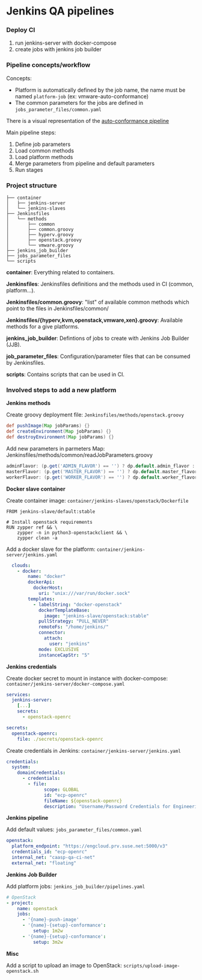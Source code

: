 # Jenkins QA pipelines

### Deploy CI

1. run jenkins-server with docker-compose
2. create jobs with jenkins job builder

### Pipeline concepts/workflow

Concepts:

* Platform is automatically defined by the job name, the name must
be named `platform-job` (ex: vmware-auto-conformance)
* The common parameters for the jobs are defined in
`jobs_parameter_files/common.yaml`

There is a visual representation of the
[auto-conformance pipeline](./docs/graph-conformance-pipeline.png)

Main pipeline steps:

1. Define job parameters
2. Load common methods
3. Load platform methods
4. Merge parameters from pipeline and default parameters
5. Run stages


### Project structure

```
├── container
│   ├── jenkins-server
│   └── jenkins-slaves
├── Jenkinsfiles
│   └── methods
│       ├── common
│       ├── common.groovy
│       ├── hyperv.groovy
│       ├── openstack.groovy
│       └── vmware.groovy
├── jenkins_job_builder
├── jobs_parameter_files
└── scripts
```

**container**: Everything related to containers.

**Jenkinsfiles**: Jenkinsfiles definitions and the methods
used in CI (common, platform...).

**Jenkinsfiles/common.groovy**: "list" of available common methods
which point to the files in Jenkinsfiles/common/

**Jenkinsfiles/{hyperv,kvm,openstack,vmware,xen}.groovy**: Available
methods for a give platforms.

**jenkins_job_builder**: Defintions of jobs to create
with Jenkins Job Builder (JJB).

**job_parameter_files**: Configuration/parameter files
that can be consumed by Jenkinsfiles.

**scripts**: Contains scripts that can be used in CI.


### Involved steps to add a new platform

**Jenkins methods**

Create groovy deployment file: `Jenkinsfiles/methods/openstack.groovy`

```groovy
def pushImage(Map jobParams) {}
def createEnvironment(Map jobParams) {}
def destroyEnvironment(Map jobParams) {}
```


Add new parameters in parmeters Map: Jenkinsfiles/methods/common/readJobParameters.groovy

```groovy
adminFlavor: (p.get('ADMIN_FLAVOR') == '') ? dp.default.admin_flavor : p.get('ADMIN_FLAVOR'),
masterFlavor: (p.get('MASTER_FLAVOR') == '') ? dp.default.master_flavor : p.get('MASTER_FLAVOR'),
workerFlavor: (p.get('WORKER_FLAVOR') == '') ? dp.default.worker_flavor : p.get('WORKER_FLAVOR'),
```

**Docker slave container**

Create container image: `container/jenkins-slaves/openstack/Dockerfile`

```
FROM jenkins-slave/default:stable

# Install openstack requirements
RUN zypper ref && \
    zypper -n in python3-openstackclient && \
    zypper clean -a
```

Add a docker slave for the platform: `container/jenkins-server/jenkins.yaml`

```yaml
  clouds:
    - docker:
        name: "docker"
        dockerApi:
          dockerHost:
            uri: "unix:///var/run/docker.sock"
        templates:
          - labelString: "docker-openstack"
            dockerTemplateBase:
              image: "jenkins-slave/openstack:stable"
            pullStrategy: "PULL_NEVER"
            remoteFs: "/home/jenkins/"
            connector:
              attach:
                user: "jenkins"
            mode: EXCLUSIVE
            instanceCapStr: "5"
```


**Jenkins credentials**

Create docker secret to mount in instance with docker-compose: `container/jenkins-server/docker-compose.yaml`

```yaml
services:
  jenkins-server:
    [...]
    secrets:
      - openstack-openrc

secrets:
  openstack-openrc:
    file: ./secrets/openstack-openrc
```

Create credentials in Jenkins: `container/jenkins-server/jenkins.yaml`

```yaml
credentials:
  system:
    domainCredentials:
      - credentials:
        - file:
              scope: GLOBAL
              id: "ecp-openrc"
              fileName: ${openstack-openrc}
              description: "Username/Password Credentials for Engineering Cloud in Provo"
```


**Jenkins pipeline**

Add default values: `jobs_parameter_files/common.yaml`

```yaml
openstack:
  platform_endpoint: "https://engcloud.prv.suse.net:5000/v3"
  credentials_id: "ecp-openrc"
  internal_net: "caasp-qa-ci-net"
  external_net: "floating"
```


**Jenkins Job Builder**

Add platform jobs: `jenkins_job_builder/pipelines.yaml`

```yaml
# OpenStack
- project:
    name: openstack
    jobs:
      - '{name}-push-image'
      - '{name}-{setup}-conformance':
          setup: 1m2w
      - '{name}-{setup}-conformance':
          setup: 3m2w
```


**Misc**

Add a script to upload an image to OpenStack: `scripts/upload-image-openstack.sh`
